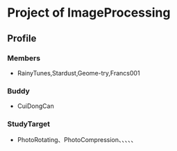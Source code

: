 # Project of ImageProcessing
## Profile
### Members
- RainyTunes,Stardust,Geome-try,Francs001
### Buddy
- CuiDongCan
### StudyTarget
- PhotoRotating、PhotoCompression、、、、、